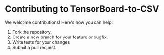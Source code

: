 # Contributing to TensorBoard-to-CSV

We welcome contributions! Here's how you can help:

1. Fork the repository.
2. Create a new branch for your feature or bugfix.
3. Write tests for your changes.
4. Submit a pull request.